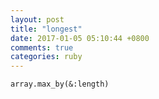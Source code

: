 ```yaml
---
layout: post
title: "longest"
date: 2017-01-05 05:10:44 +0800
comments: true
categories: ruby
---
```

`array.max_by(&:length)`  